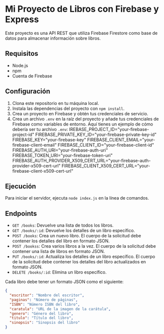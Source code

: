 # Mi Proyecto de Libros con Firebase y Express

Este proyecto es una API REST que utiliza Firebase Firestore como base de datos para almacenar información sobre libros.

## Requisitos

- Node.js
- npm
- Cuenta de Firebase

## Configuración

1. Clona este repositorio en tu máquina local.
2. Instala las dependencias del proyecto con `npm install`.
3. Crea un proyecto en Firebase y obtén tus credenciales de servicio.
4. Crea un archivo `.env` en la raíz del proyecto y añade tus credenciales de Firebase como variables de entorno. Aquí tienes un ejemplo de cómo debería ser tu archivo `.env`:
   IREBASE_PROJECT_ID="your-firebase-project-id" FIREBASE_PRIVATE_KEY_ID="your-firebase-private-key-id" FIREBASE_KEY="your-firebase-key" FIREBASE_CLIENT_EMAIL="your-firebase-client-email" FIREBASE_CLIENT_ID="your-firebase-client-id" FIREBASE_AUTH_URI="your-firebase-auth-uri" FIREBASE_TOKEN_URI="your-firebase-token-uri" FIREBASE_AUTH_PROVIDER_X509_CERT_URL="your-firebase-auth-provider-x509-cert-url" FIREBASE_CLIENT_X509_CERT_URL="your-firebase-client-x509-cert-url"

## Ejecución

Para iniciar el servidor, ejecuta `node index.js` en la línea de comandos.

## Endpoints

- `GET /books`: Devuelve una lista de todos los libros.
- `GET /books/:id`: Devuelve los detalles de un libro específico.
- `POST /books`: Crea un nuevo libro. El cuerpo de la solicitud debe contener los detalles del libro en formato JSON.
- `POST /bookss`: Crea varios libros a la vez. El cuerpo de la solicitud debe contener una lista de libros en formato JSON.
- `PUT /books/:id`: Actualiza los detalles de un libro específico. El cuerpo de la solicitud debe contener los detalles del libro actualizados en formato JSON.
- `DELETE /books/:id`: Elimina un libro específico.

Cada libro debe tener un formato JSON como el siguiente:

```json
{
  "escritor": "Nombre del escritor",
  "paginas": "Número de páginas",
  "ISBN": "Número ISBN del libro",
  "caratula": "URL de la imagen de la carátula",
  "genero": "Género del libro",
  "titulo": "Título del libro",
  "sinopsis": "Sinopsis del libro"
}
```
